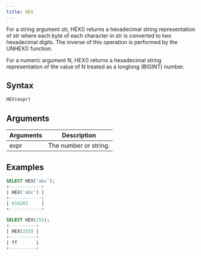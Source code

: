 ```yaml
---
title: HEX
---
```


For a string argument str, HEX() returns a hexadecimal string representation of str where each byte of each character in str is converted to two hexadecimal digits. The inverse of this operation is performed by the UNHEX() function.

For a numeric argument N, HEX() returns a hexadecimal string representation of the value of N treated as a longlong (BIGINT) number.

## Syntax

```sql
HEX(expr)
```

## Arguments

| Arguments | Description           |
| --------- | --------------------- |
| expr      | The number or string. |

## Examples

```sql
SELECT HEX('abc');
+------------+
| HEX('abc') |
+------------+
| 616263     |
+------------+

SELECT HEX(255);
+----------+
| HEX(255) |
+----------+
| ff       |
+----------+
```
